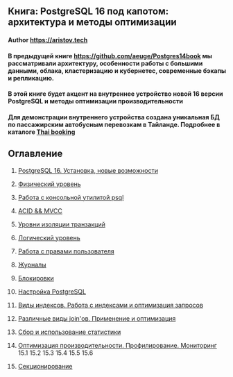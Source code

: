 ## Книга: PostgreSQL 16 под капотом: архитектура и методы оптимизации
#### Author https://aristov.tech
#### В предыдущей книге https://github.com/aeuge/Postgres14book мы рассматривали архитектуру, особенности работы с большими данными, облака, кластеризацию и кубернетес, современные бэкапы и репликацию. 
#### В этой книге будет акцент на внутреннее устройство новой 16 версии PostgreSQL и методы оптимизации производительности
#### Для демонстрации внутреннего устройства создана уникальная БД по пассажирским автобусным перевозкам в Тайланде. Подробнее в каталоге [Thai booking](https://github.com/aeuge/postgres16book/blob/main/database/README.md)
## Оглавление
1. [PostgreSQL 16. Установка, новые возможности](https://github.com/aeuge/Postgres16book/blob/main/chapters/CHAPTER01.md)
2. [Физический уровень](https://github.com/aeuge/Postgres16book/blob/main/chapters/CHAPTER02.md)
3. [Работа с консольной утилитой psql](https://github.com/aeuge/Postgres16book/blob/main/chapters/CHAPTER03.md)
4. [ACID && MVCC](https://github.com/aeuge/Postgres16book/blob/main/chapters/CHAPTER04.md)
5. [Уровни изоляции транзакций](https://github.com/aeuge/Postgres16book/blob/main/chapters/CHAPTER05.md)
6. [Логический уровень](https://github.com/aeuge/Postgres16book/blob/main/chapters/CHAPTER06.md)
7. [Работа с правами пользователя](https://github.com/aeuge/Postgres16book/blob/main/chapters/CHAPTER07.md)
8. [Журналы](https://github.com/aeuge/Postgres16book/blob/main/chapters/CHAPTER08.md)
9. [Блокировки](https://github.com/aeuge/Postgres16book/blob/main/chapters/CHAPTER09.md)
10. [Настройка PostgreSQL](https://github.com/aeuge/Postgres16book/blob/main/chapters/CHAPTER10.md)

12. [Виды индексов. Работа с индексами и оптимизация запросов](https://github.com/aeuge/Postgres16book/blob/main/chapters/CHAPTER12.md)
13. [Различные виды join'ов. Применение и оптимизация](https://github.com/aeuge/Postgres16book/blob/main/chapters/CHAPTER13.md)
14. [Сбор и использование статистики](https://github.com/aeuge/Postgres16book/blob/main/chapters/CHAPTER14.md)
15. [Оптимизация производительности. Профилирование. Мониторинг](https://github.com/aeuge/Postgres16book/blob/main/chapters/CHAPTER15.md)
15.1
15.2
15.3
15.4
15.5
15.6
16. [Секционирование](https://github.com/aeuge/Postgres16book/blob/main/chapters/CHAPTER16.md)

